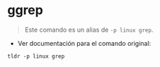 # ggrep

> Este comando es un alias de `-p linux grep`.

- Ver documentación para el comando original:

`tldr -p linux grep`
